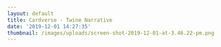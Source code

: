 ```yaml
---
layout: default
title: Cardverse - Twine Narrative
date: '2019-12-01 14:27:35'
thumbnail: /images/uploads/screen-shot-2019-12-01-at-3.46.22-pm.png
---
```


